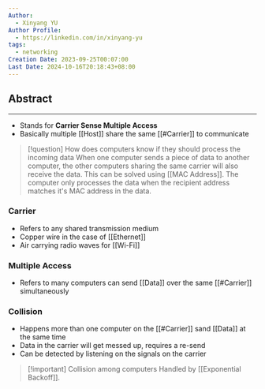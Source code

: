 ```yaml
---
Author:
  - Xinyang YU
Author Profile:
  - https://linkedin.com/in/xinyang-yu
tags:
  - networking
Creation Date: 2023-09-25T00:07:00
Last Date: 2024-10-16T20:18:43+08:00
---
```

## Abstract
---
- Stands for **Carrier Sense Multiple Access**
- Basically multiple [[Host]] share the same [[#Carrier]] to communicate

>[!question] How does computers know if they should process the incoming data
> When one computer sends a piece of data to another computer, the other computers sharing the same carrier will also receive the data. This can be solved using [[MAC Address]]. The computer only processes the data when the recipient address matches it's MAC address in the data.
### Carrier
- Refers to any shared transmission medium
- Copper wire in the case of [[Ethernet]]
- Air carrying radio waves for [[Wi-Fi]]
### Multiple Access
- Refers to many computers can send [[Data]] over the same [[#Carrier]] simultaneously 

### Collision
- Happens more than one computer on the [[#Carrier]] sand [[Data]] at the same time
- Data in the carrier will get messed up, requires a re-send
- Can be detected by listening on the signals on the carrier

>[!important] Collision among computers
> Handled by [[Exponential Backoff]].



